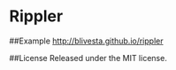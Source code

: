 Rippler
==================

##Example
http://blivesta.github.io/rippler

##License
Released under the MIT license.
